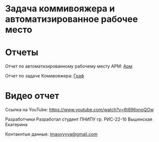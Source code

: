 
# Задача коммивояжера и автоматизированное рабочее место
 
# Отчеты
Отчет по автоматизированному рабочему месту АРМ: [Арм](https://github.com/kotyasmol/commivoyager-arm/blob/main/arm/README2.md)

Отчет по задаче Комивояжера: [Граф](https://github.com/kotyasmol/commivoyager-arm/blob/main/commivoyager/README1.md)
# Видео отчет
Ссылка на YouTube: https://www.youtube.com/watch?v=6t896xnoQOw

Разработчики
Разработал студент ПНИПУ гр. РИС-22-1б Вышенская Екатерина

Контакнтые данные: lmaoyyyya@gmail.com
